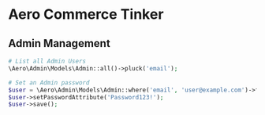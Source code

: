 # Aero Commerce Tinker

## Admin Management

```php
# List all Admin Users
\Aero\Admin\Models\Admin::all()->pluck('email');

# Set an Admin password
$user = \Aero\Admin\Models\Admin::where('email', 'user@example.com')->firstOrFail();
$user->setPasswordAttribute('Password123!');
$user->save();
```


